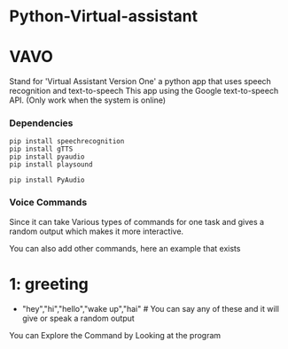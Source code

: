 # Python-Virtual-assistant
# VAVO

Stand for 'Virtual Assistant Version One' a python app that uses speech recognition and text-to-speech
This app using  the Google text-to-speech API. (Only work when the system is online)

### Dependencies

```
pip install speechrecognition
pip install gTTS
pip install pyaudio
pip install playsound

pip install PyAudio
```

### Voice Commands

Since it can take Various types of commands for one task and gives a random output which makes it more interactive. 

You can also add other commands, here an example that exists


# 1: greeting
 
 - "hey","hi","hello","wake up","hai"      # You can say any of these and it will give or speak a random output
 

You can Explore the Command by Looking at the program
